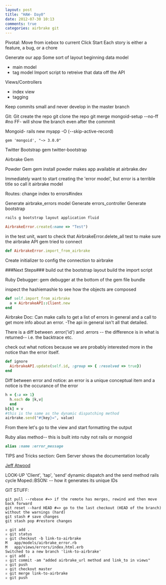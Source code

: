 ```yaml
---
layout: post
title: "HAW- Day0"
date: 2012-07-30 10:13
comments: true
categories: airbrake git
---
```


Pivotal:
Move from icebox to current
Click Start
Each story is either a feature, a bug, or a chore


Generate our app
Some sort of layout
beginning data model
- main model
- tag model
Import script to retreive that data off the API

Views/Controllers
- index view
- tagging

Keep commits small and never develop in the master branch

Git:
Git create the repo
git clone the repo
git merge mongoid-setup --no-ff #no FF- will show the branch even after the commmit


Mongoid-
rails new myapp -O (--skip-active-record)
```
gem 'mongoid', "~> 3.0.0"
```

Twitter Bootstrap
gem twitter-bootstrap

Airbrake Gem

Powder Gem
gem install powder
makes app available at airbrake.dev

Immediately want to start creating the 'error model', but error is a terrible title so call it airbrake model

Routes:
change index to errors#index

Generate airbrake_errors model
Generate errors_controller
Generate bootstrap 
```ruby Fluid Layout
rails g bootstrap layout application fluid
```
```ruby In Console
AirbrakeError.create(:name => "Test")
```

in the test unit, want to check that AirbrakeError.delete_all
test to make sure the airbrake API gem tried to connect

```ruby
def AirbrakeError.import_from_airbrake
```

Create initializer to config the connection to airbrake

###Next Steps###
build out the bootstrap layout
build the import script

Ruby Debugger:
gem debugger at the bottom of the gem file
bundle

inspect the hashiemashie to see how the objects are composed

```ruby
def self.import_from_airbrake
  a = AirbrakeAPI::Client.new
end
```

Airbrake Doc:
Can make calls to get a list of errors in general and a call to get more info about an error.
-The api in general isn't all that detailed.

There is a diff between .error('id') and .errors -- the difference is in what is returned-- i.e. the backtrace etc.

check out what notices because we are probably interested more in the notice than the error itself. 

```ruby Maybe Something Like This?
def ignore
  AirbrakeAPI.update(self.id, :group => { :resolved => true})
end
```

Diff between error and notice: an error is a unique conceptual item and a notice is the occurance of the error

```ruby
h = {:a => 1}
  h.each do |k,v| 
  end
b[k] = v
#this is the same as the dynamic dispatching method
airbrake.send("#{key}=", value)
```

From there let's go to the view and start formatting the output


Ruby alias method-- this is built into ruby not rails or mongoid
```ruby airbrake_error.rb
alias :name :error_message
```

TIPS and Tricks section:
Gem Server shows the documentation locally

[Jeff Atwood](http://www.codinghorror.com/)

LOOK-UP 'Client', 'tap', 'send'
dynamic dispatch and the send method
rails cycle
Moped::BSON: -- how it generates its unique IDs


GIT STUFF:
```
git pull --rebase #=> if the remote has merges, rewind and then move back forward
git reset --hard HEAD #=> go to the last checkout (HEAD of the branch) without the warnings (hard)
git stash # save changes
git stash pop #restore changes
```

```
♕ git add .
♕ git status
♕ git checkout -b link-to-airbrake
M	app/models/airbrake_error.rb
M	app/views/errors/index.html.erb
Switched to a new branch 'link-to-airbrake'
♕ git add .
♕ git commit -am "added airbrake_url method and link_to in views"
♕ git push
♕ git checkout master
♕ git merge link-to-airbrake
♕ git push
```